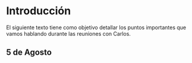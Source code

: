 # Introducción 

El siguiente texto tiene como objetivo detallar los puntos importantes que vamos hablando durante las reuniones con Carlos.

## 5 de Agosto
